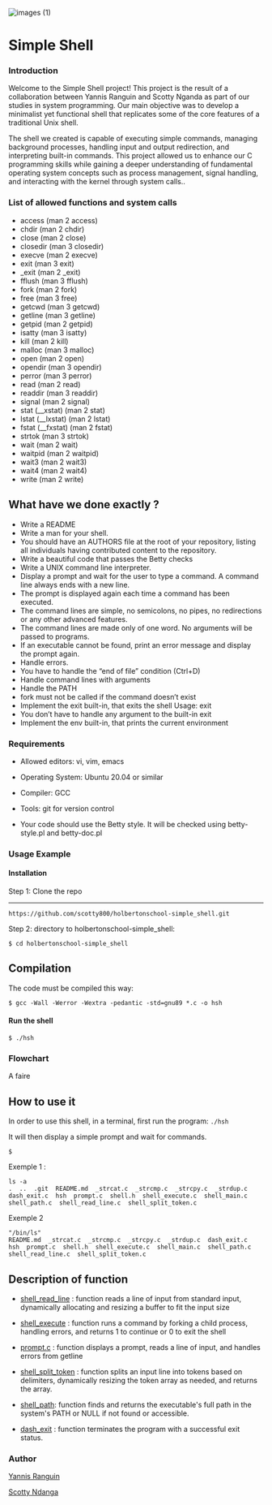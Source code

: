 
![images (1)](https://github.com/user-attachments/assets/8406017c-c847-43fd-b88c-d5bc6c3c115f)

# Simple Shell

### Introduction


Welcome to the Simple Shell project! This project is the result of a collaboration between Yannis Ranguin and Scotty Nganda as part of our studies in system programming. Our main objective was to develop a minimalist yet functional shell that replicates some of the core features of a traditional Unix shell.

The shell we created is capable of executing simple commands, managing background processes, handling input and output redirection, and interpreting built-in commands. This project allowed us to enhance our C programming skills while gaining a deeper understanding of fundamental operating system concepts such as process management, signal handling, and interacting with the kernel through system calls..

### List of allowed functions and system calls

- access (man 2 access)
- chdir (man 2 chdir)
- close (man 2 close)
- closedir (man 3 closedir)
- execve (man 2 execve)
- exit (man 3 exit)
- _exit (man 2 _exit)
- fflush (man 3 fflush)
- fork (man 2 fork)
- free (man 3 free)
- getcwd (man 3 getcwd)
- getline (man 3 getline)
- getpid (man 2 getpid)
- isatty (man 3 isatty)
- kill (man 2 kill)
- malloc (man 3 malloc)
- open (man 2 open)
- opendir (man 3 opendir)
- perror (man 3 perror)
- read (man 2 read)
- readdir (man 3 readdir)
- signal (man 2 signal)
- stat (__xstat) (man 2 stat)
- lstat (__lxstat) (man 2 lstat)
- fstat (__fxstat) (man 2 fstat)
- strtok (man 3 strtok)
- wait (man 2 wait)
- waitpid (man 2 waitpid)
- wait3 (man 2 wait3)
- wait4 (man 2 wait4)
- write (man 2 write)
## What have we done exactly ?

- Write a README
- Write a man for your shell.
- You should have an AUTHORS file at the root of your repository, listing all individuals having contributed content to the repository.
- Write a beautiful code that passes the Betty checks
- Write a UNIX command line interpreter.
- Display a prompt and wait for the user to type a command. A command line always ends with a new line.
- The prompt is displayed again each time a command has been executed.
- The command lines are simple, no semicolons, no pipes, no redirections or any other advanced features.
- The command lines are made only of one word. No arguments will be passed to programs.
- If an executable cannot be found, print an error message and display the prompt again.
- Handle errors.
- You have to handle the “end of file” condition (Ctrl+D)
- Handle command lines with arguments
- Handle the PATH
- fork must not be called if the command doesn’t exist
- Implement the exit built-in, that exits the shell Usage: exit
- You don’t have to handle any argument to the built-in exit
- Implement the env built-in, that prints the current environment
### Requirements

- Allowed editors: vi, vim, emacs

- Operating System: Ubuntu 20.04 or similar

- Compiler: GCC

- Tools: git for version control

- Your code should use the Betty style. It will be checked using betty-style.pl and betty-doc.pl

### Usage Example

####  Installation

Step 1: Clone the repo

---
```
https://github.com/scotty800/holbertonschool-simple_shell.git 
```

Step 2: directory to holbertonschool-simple_shell:
```
$ cd holbertonschool-simple_shell
```

## Compilation

The code must be compiled this way:
```
$ gcc -Wall -Werror -Wextra -pedantic -std=gnu89 *.c -o hsh
```
#### Run the shell
````
$ ./hsh
````
### Flowchart

A faire
## How to use it

In order to use this shell, in a terminal, first run the program:
`./hsh`

It will then display a simple prompt and wait for commands.

`$`

Exemple 1 :
``` 
ls -a
.  ..  .git  README.md  _strcat.c  _strcmp.c  _strcpy.c  _strdup.c  dash_exit.c  hsh  prompt.c  shell.h  shell_execute.c  shell_main.c  shell_path.c  shell_read_line.c  shell_split_token.c
```

Exemple 2
```
"/bin/ls"
README.md  _strcat.c  _strcmp.c  _strcpy.c  _strdup.c  dash_exit.c  hsh  prompt.c  shell.h  shell_execute.c  shell_main.c  shell_path.c  shell_read_line.c  shell_split_token.c
```


## Description of function

- [shell_read_line](https://github.com/scotty800/holbertonschool-simple_shell/blob/main/shell_read_line.c) : function reads a line of input from standard input, dynamically allocating and resizing a buffer to fit the input size

- [shell_execute](https://github.com/scotty800/holbertonschool-simple_shell/blob/main/shell_execute.c) : function runs a command by forking a child process, handling errors, and returns 1 to continue or 0 to exit the shell

- [prompt.c](https://github.com/scotty800/holbertonschool-simple_shell/blob/main/prompt.c) : function displays a prompt, reads a line of input, and handles errors from getline

- [shell_split_token](https://github.com/scotty800/holbertonschool-simple_shell/blob/main/shell_split_token.c) : function splits an input line into tokens based on delimiters, dynamically resizing the token array as needed, and returns the array.

- [shell_path]( https://github.com/scotty800/holbertonschool-simple_shell/blob/main/shell_path.c): function finds and returns the executable's full path in the system's PATH or NULL if not found or accessible.

-  [dash_exit](https://github.com/scotty800/holbertonschool-simple_shell/blob/main/dash_exit.c) : function terminates the program with a successful exit status.

### Author 

[Yannis Ranguin](https://github.com/Yannis95200)

[Scotty Ndanga](https://github.com/scotty800)
